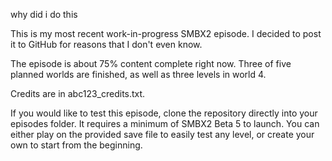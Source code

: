 why did i do this

This is my most recent work-in-progress SMBX2 episode. I decided to post it to GitHub for reasons that I don't even know.

The episode is about 75% content complete right now. Three of five planned worlds are finished, as well as three levels in world 4.

Credits are in abc123_credits.txt.

If you would like to test this episode, clone the repository directly into your episodes folder. It requires a minimum of SMBX2 Beta 5 to launch. You can either play on the provided save file to easily test any level, or create your own to start from the beginning.